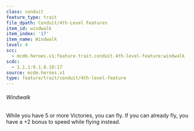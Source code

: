 ```yaml
---
class: conduit
feature_type: trait
file_dpath: Conduit/4th-Level Features
item_id: windwalk
item_index: '17'
item_name: Windwalk
level: 4
scc:
  - mcdm.heroes.v1:feature.trait.conduit.4th-level-feature:windwalk
scdc:
  - 1.1.1:9.1.8.10:17
source: mcdm.heroes.v1
type: feature/trait/conduit/4th-level-feature
---
```


###### Windwalk

While you have 5 or more Victories, you can fly. If you can already fly, you have a +2 bonus to speed while flying instead.
